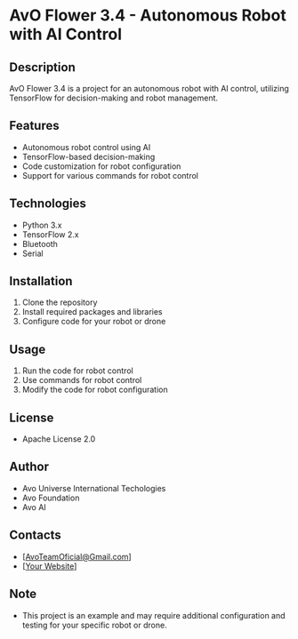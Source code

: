 # AvO Flower 3.4 - Autonomous Robot with AI Control

## Description

AvO Flower 3.4 is a project for an autonomous robot with AI control, utilizing TensorFlow for decision-making and robot management.

## Features

* Autonomous robot control using AI
* TensorFlow-based decision-making
* Code customization for robot configuration
* Support for various commands for robot control

## Technologies

* Python 3.x
* TensorFlow 2.x
* Bluetooth
* Serial

## Installation

1. Clone the repository
2. Install required packages and libraries
3. Configure code for your robot or drone

## Usage

1. Run the code for robot control
2. Use commands for robot control
3. Modify the code for robot configuration

## License

* Apache License 2.0

## Author

* Avo Universe International Techologies
* Avo Foundation
* Avo AI

## Contacts

* [AvoTeamOficial@Gmail.com]
* [[Your Website](https://avofoundation.tiiny.site/)]

## Note

* This project is an example and may require additional configuration and testing for your specific robot or drone.
